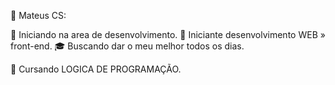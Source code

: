 👔  Mateus CS:

💼 Iniciando na area de desenvolvimento.
🧪 Iniciante desenvolvimento WEB » front-end.
🎓 Buscando dar o meu melhor todos os dias.

🔮 Cursando LOGICA DE PROGRAMAÇÃO. 
